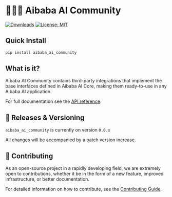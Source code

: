 # 🧑‍🤝‍🧑 Aibaba AI Community

[![Downloads](https://static.pepy.tech/badge/aibaba_ai_community/month)](https://pepy.tech/project/aibaba_ai_community)
[![License: MIT](https://img.shields.io/badge/License-MIT-yellow.svg)](https://opensource.org/licenses/MIT)

## Quick Install

```bash
pip install aibaba_ai_community
```

## What is it?

Aibaba AI Community contains third-party integrations that implement the base interfaces defined in Aibaba AI Core, making them ready-to-use in any Aibaba AI application.

For full documentation see the [API reference](https://docs.aibaba.world/api_reference/community/index.html).

## 📕 Releases & Versioning

`aibaba_ai_community` is currently on version `0.0.x`

All changes will be accompanied by a patch version increase.

## 💁 Contributing

As an open-source project in a rapidly developing field, we are extremely open to contributions, whether it be in the form of a new feature, improved infrastructure, or better documentation.

For detailed information on how to contribute, see the [Contributing Guide](https://docs.aibaba.world/contributing/).
